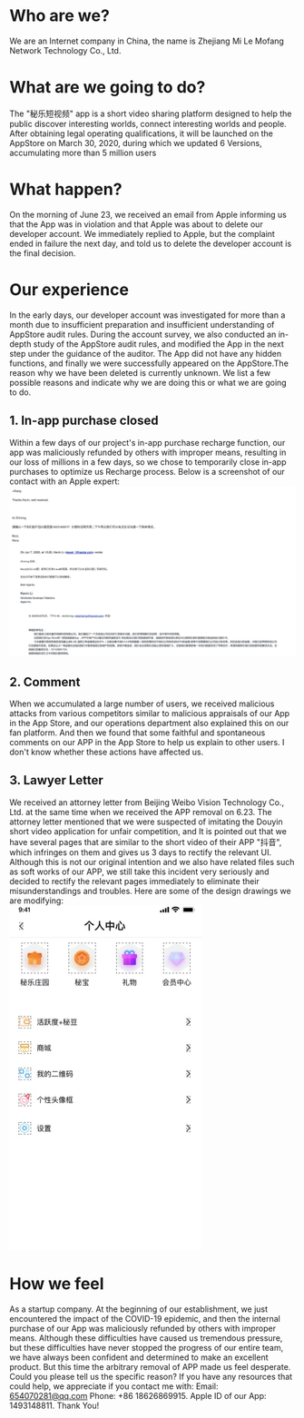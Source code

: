 # Who are we?
We are an Internet company in China, the name is Zhejiang Mi Le Mofang Network Technology Co., Ltd.
# What are we going to do?
The "秘乐短视频" app is a short video sharing platform designed to help the public discover interesting worlds, connect interesting worlds and people. After obtaining legal operating qualifications, it will be launched on the AppStore on March 30, 2020, during which we updated 6 Versions, accumulating more than 5 million users
# What happen?
On the morning of June 23, we received an email from Apple informing us that the App was in violation and that Apple was about to delete our developer account. We immediately replied to Apple, but the complaint ended in failure the next day, and told us to delete the developer account is the final decision.
# Our experience
In the early days, our developer account was investigated for more than a month due to insufficient preparation and insufficient understanding of AppStore audit rules. During the account survey, we also conducted an in-depth study of the AppStore audit rules, and modified the App in the next step under the guidance of the auditor. The App did not have any hidden functions, and finally we were successfully appeared on the AppStore.The reason why we have been deleted is currently unknown. We list a few possible reasons and indicate why we are doing this or what we are going to do.
## 1. In-app purchase closed
Within a few days of our project's in-app purchase recharge function, our app was maliciously refunded by others with improper means, resulting in our loss of millions in a few days, so we chose to temporarily close in-app purchases to optimize us Recharge process.
Below is a screenshot of our contact with an Apple expert:
<img src="https://github.com/CreatFish/dev-account-flagged-removal/blob/master/images/Email.jpeg">

## 2. Comment
When we accumulated a large number of users, we received malicious attacks from various competitors similar to malicious appraisals of our App in the App Store, and our operations department also explained this on our fan platform.  And then we found that some faithful and spontaneous comments on our APP in the App Store to help us explain to other users. I don't know whether these actions have affected us.
## 3. Lawyer Letter
We received an attorney letter from Beijing Weibo Vision Technology Co., Ltd. at the same time when we received the APP removal on 6.23. The attorney letter mentioned that we were suspected of imitating the Douyin short video application for unfair competition, and It is pointed out that we have several pages that are similar to the short video of their APP "抖音", which infringes on them and gives us 3 days to rectify the relevant UI. Although this is not our original intention and we also have related files such as soft works of our APP, we still take this incident very seriously and decided to rectify the relevant pages immediately to eliminate their misunderstandings and troubles.
Here are some of the design drawings we are modifying:
<br/>
<img src="https://github.com/CreatFish/dev-account-flagged-removal/blob/master/images/UI.jpg">
# How we feel
As a startup company. At the beginning of our establishment, we just encountered the impact of the COVID-19 epidemic, and then the internal purchase of our App was maliciously refunded by others with improper means. Although these difficulties have caused us tremendous pressure, but these difficulties have never stopped the progress of our entire team, we have always been confident and determined to make an excellent product. But this time the arbitrary removal of APP made us feel desperate.
Could you please tell us the specific reason? If you have any resources that could help, we appreciate if you contact me with: Email: 654070281@qq.com Phone: +86 18626869915. Apple ID of our App: 1493148811. Thank You!
